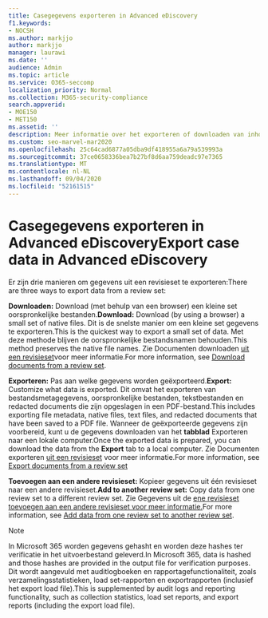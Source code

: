 ```yaml
---
title: Casegegevens exporteren in Advanced eDiscovery
f1.keywords:
- NOCSH
ms.author: markjjo
author: markjjo
manager: laurawi
ms.date: ''
audience: Admin
ms.topic: article
ms.service: O365-seccomp
localization_priority: Normal
ms.collection: M365-security-compliance
search.appverid:
- MOE150
- MET150
ms.assetid: ''
description: Meer informatie over het exporteren of downloaden van inhoud uit een revisieset voor presentaties of externe beoordelingen in een Advanced eDiscovery geval.
ms.custom: seo-marvel-mar2020
ms.openlocfilehash: 25c64cad6877a05dba9df418955a6a79a539993a
ms.sourcegitcommit: 37ce0658336bea7b27bf8d6aa759deadc97e7365
ms.translationtype: MT
ms.contentlocale: nl-NL
ms.lasthandoff: 09/04/2020
ms.locfileid: "52161515"
---
```

# <a name="export-case-data-in-advanced-ediscovery"></a><span data-ttu-id="5d335-103">Casegegevens exporteren in Advanced eDiscovery</span><span class="sxs-lookup"><span data-stu-id="5d335-103">Export case data in Advanced eDiscovery</span></span>

<span data-ttu-id="5d335-104">Er zijn drie manieren om gegevens uit een revisieset te exporteren:</span><span class="sxs-lookup"><span data-stu-id="5d335-104">There are three ways to export data from a review set:</span></span>

<span data-ttu-id="5d335-105">**Downloaden:** Download (met behulp van een browser) een kleine set oorspronkelijke bestanden.</span><span class="sxs-lookup"><span data-stu-id="5d335-105">**Download:** Download (by using a browser) a small set of native files.</span></span> <span data-ttu-id="5d335-106">Dit is de snelste manier om een kleine set gegevens te exporteren.</span><span class="sxs-lookup"><span data-stu-id="5d335-106">This is the quickest way to export a small set of data.</span></span> <span data-ttu-id="5d335-107">Met deze methode blijven de oorspronkelijke bestandsnamen behouden.</span><span class="sxs-lookup"><span data-stu-id="5d335-107">This method preserves the native file names.</span></span> <span data-ttu-id="5d335-108">Zie Documenten downloaden [uit een revisieset](download-documents-from-review-set.md)voor meer informatie.</span><span class="sxs-lookup"><span data-stu-id="5d335-108">For more information, see [Download documents from a review set](download-documents-from-review-set.md).</span></span>

<span data-ttu-id="5d335-109">**Exporteren:** Pas aan welke gegevens worden geëxporteerd.</span><span class="sxs-lookup"><span data-stu-id="5d335-109">**Export:** Customize what data is exported.</span></span> <span data-ttu-id="5d335-110">Dit omvat het exporteren van bestandsmetagegevens, oorspronkelijke bestanden, tekstbestanden en redacted documents die zijn opgeslagen in een PDF-bestand.</span><span class="sxs-lookup"><span data-stu-id="5d335-110">This includes exporting file metadata, native files, text files, and redacted documents that have been saved to a PDF file.</span></span> <span data-ttu-id="5d335-111">Wanneer de geëxporteerde gegevens zijn voorbereid, kunt u de gegevens downloaden van het **tabblad** Exporteren naar een lokale computer.</span><span class="sxs-lookup"><span data-stu-id="5d335-111">Once the exported data is prepared, you can download the data from the **Export** tab to a local computer.</span></span> <span data-ttu-id="5d335-112">Zie Documenten exporteren [uit een revisieset](export-documents-from-review-set.md) voor meer informatie.</span><span class="sxs-lookup"><span data-stu-id="5d335-112">For more information, see [Export documents from a review set](export-documents-from-review-set.md)</span></span>

<span data-ttu-id="5d335-113">**Toevoegen aan een andere revisieset:** Kopieer gegevens uit één revisieset naar een andere revisieset.</span><span class="sxs-lookup"><span data-stu-id="5d335-113">**Add to another review set:** Copy data from one review set to a different review set.</span></span> <span data-ttu-id="5d335-114">Zie Gegevens uit de [ene revisieset toevoegen aan een andere revisieset voor meer informatie.](add-data-to-review-set-from-another-review-set.md)</span><span class="sxs-lookup"><span data-stu-id="5d335-114">For more information, see [Add data from one review set to another review set](add-data-to-review-set-from-another-review-set.md).</span></span>

> [!NOTE]
> <span data-ttu-id="5d335-115">In Microsoft 365 worden gegevens gehasht en worden deze hashes ter verificatie in het uitvoerbestand geleverd.</span><span class="sxs-lookup"><span data-stu-id="5d335-115">In Microsoft 365, data is hashed and those hashes are provided in the output file for verification purposes.</span></span> <span data-ttu-id="5d335-116">Dit wordt aangevuld met auditlogboeken en rapportagefunctionaliteit, zoals verzamelingsstatistieken, load set-rapporten en exportrapporten (inclusief het export load file).</span><span class="sxs-lookup"><span data-stu-id="5d335-116">This is supplemented by audit logs and reporting functionality, such as collection statistics, load set reports, and export reports (including the export load file).</span></span>
